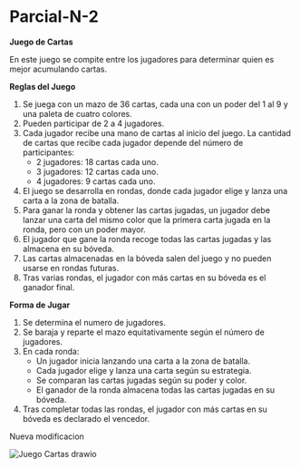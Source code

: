 # Parcial-N-2
**Juego de Cartas**
 
En este juego se compite entre los jugadores para determinar quien es mejor acumulando cartas.

**Reglas del Juego**
1. Se juega con un mazo de 36 cartas, cada una con un poder del 1 al 9 y una paleta de cuatro colores.
2. Pueden participar de 2 a 4 jugadores.
3. Cada jugador recibe una mano de cartas al inicio del juego. La cantidad de cartas que recibe cada jugador depende del número de participantes:
   - 2 jugadores: 18 cartas cada uno.
   - 3 jugadores: 12 cartas cada uno.
   - 4 jugadores: 9 cartas cada uno.
4. El juego se desarrolla en rondas, donde cada jugador elige y lanza una carta a la zona de batalla.
5. Para ganar la ronda y obtener las cartas jugadas, un jugador debe lanzar una carta del mismo color que la primera carta jugada en la ronda, pero con un poder mayor.
6. El jugador que gane la ronda recoge todas las cartas jugadas y las almacena en su bóveda.
7. Las cartas almacenadas en la bóveda salen del juego y no pueden usarse en rondas futuras.
8. Tras varias rondas, el jugador con más cartas en su bóveda es el ganador final.

**Forma de Jugar**
1. Se determina el numero de jugadores.
2. Se baraja y reparte el mazo equitativamente según el número de jugadores.
3. En cada ronda:
   - Un jugador inicia lanzando una carta a la zona de batalla.
   - Cada jugador elige y lanza una carta según su estrategia.
   - Se comparan las cartas jugadas según su poder y color.
   - El ganador de la ronda almacena todas las cartas jugadas en su bóveda.
4. Tras completar todas las rondas, el jugador con más cartas en su bóveda es declarado el vencedor.

Nueva modificacion

![Juego Cartas drawio](https://github.com/user-attachments/assets/427776ed-5e5e-4d7b-bf5e-1bb470f73b0a)

